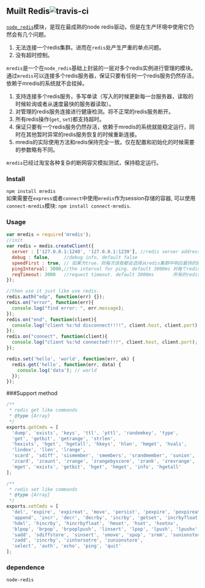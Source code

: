 ## Muilt Redis![travis-ci](https://secure.travis-ci.org/dead-horse/multi_redis.png) 
[`node_redis`](https://github.com/mranney/node_redis)模块，是现在最成熟的node redis驱动，但是在生产环境中使用它仍然会有几个问题。   
 1. 无法连接一个redis集群。进而在`redis`处产生严重的单点问题。   
 2. 没有超时控制。   

`mredis`是一个在`node_redis`基础上封装的一层对多个redis实例进行管理的模块。通过`mredis`可以连接多个redis服务器，保证只要有任何一个redis服务仍然存活，依赖于mredis的系统就不会挂掉。   
 1. 支持连接多个redis服务，多写单读（写入的时候更新每一台服务器，读取的时候轮询或者从速度最快的服务器读取）。   
 2. 对管理的redis服务连接进行健康检测。将不正常的redis服务断开。   
 3. 所有redis操作(`get`, `set`)都支持超时。    
 4. 保证只要有一个redis服务仍然存活，依赖于mredis的系统就能稳定运行，同时在其他暂时异常的redis服务恢复的时候重新连接。   
 5. mredis的实际使用方法和redis保持完全一致。仅在配置和初始化的时候需要的参数略有不同。   

`mredis`已经过淘宝各种复杂的断网容灾模拟测试，保持稳定运行。   


### Install   
`npm install mredis`   
如果需要在`express`或者`connect`中使用`mredis`作为session存储的容器, 可以使用`connect-mredis`模块: `npm install connect-mredis`.

### Usage  
```javascript
var mredis = require('mredis');
//init
var redis = medis.createClient({
  server : ['127.0.0.1:1240', '127.0.0.1:1239'], //redis server addresses
  debug : false,     //debug info, default false
  speedFirst : true, // 如果为true，则每次读取都会选择从redis集群中响应最快的服务读取，反之，则会对所有集群进行轮询(负载均衡)。
  pingInterval: 3000,//the interval for ping. default 3000ms 对每个redis服务进行心跳检测
  reqTimeout: 3000   //request timeout. default 3000ms       所有的redis请求的超时设置
}); 

//then use it just like use redis.
redis.auth("edp", function(err) {});
redis.on("error", function(err){
  console.log("find error: ", err.message);
});
redis.on("end", function(client){
  console.log("client %s:%d disconnect!!!!", client.host, client.port);
});
redis.on("connect", function(client){
  console.log("client %s:%d connected!!!!", client.host, client.port);
});

redis.set('hello', 'world', function(err, ok) {
  redis.get('hello', function(err, data) {
    console.log('data'); // world
  });
});
```  

###Support method   
```javascript
/**
 * redis get like commands
 * @type {Array}
 */
exports.getCmds = [
  'dump', 'exists', 'keys', 'ttl', 'pttl', 'randomkey', 'type',
  'get', 'getbit', 'getrange', 'strlen',
  'hexists', 'hget', 'hgetall', 'hkeys', 'hlen', 'hmget', 'hvals',
  'lindex', 'llen', 'lrange', 
  'scard', 'sdiff', 'sismember', 'smembers', 'srandmember', 'sunion', 
  'zcard', 'zcount', 'zrange', 'zrangebyscore', 'zrank', 'zrevrange', 'zrevrangebyscore', 'zrevrank', 'zscore',
  'mget', 'exists', 'getbit', 'hget', 'hmget', 'info', 'hgetall'
];

/**
 * redis set like commands
 * @type {Array}
 */
exports.setCmds = [
  'del', 'expire', 'expireat', 'move', 'persist', 'pexpire', 'pexpireat', 'rename', 'renamenx', 'sort',
  'append', 'incr', 'decr', 'decrby', 'incrby', 'getset', 'incrbyfloat', 'mset', 'msetnx', 'psetex', 'set', 'setbit', 'setex', 'setnx', 'setrange',
  'hdel', 'hincrby', 'hincrbyfloat', 'hmset', 'hset', 'hsetnx',
  'blpop', 'brpop', 'brpoplpush', 'linsert', 'lpop', 'lpush', 'lpushx', 'lrem', 'lset', 'ltrim', 'rpop', 'rpoplpush', 'rpushx', 'rpush',
  'sadd', 'sdiffstore', 'sinsert', 'smove', 'spop', 'srem', 'sunionstore', 
  'zadd', 'zincrby', 'zintersotre', 'zunionstore',
  'select', 'auth', 'echo', 'ping', 'quit'
];
```
### dependence   
`node-redis`

